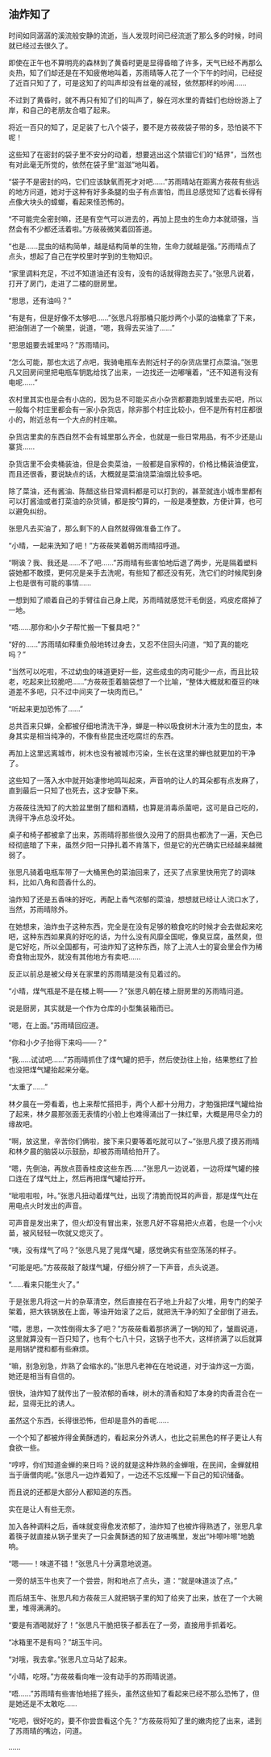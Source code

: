 ## 油炸知了

时间如同潺潺的溪流般安静的流逝，当人发现时间已经流逝了那么多的时候，时间就已经过去很久了。

即使在正午也不算明亮的森林到了黄昏时更是显得昏暗了许多，天气已经不再那么炎热，知了们却还是在不知疲倦地叫着，苏雨晴等人花了一个下午的时间，已经捉了近百只知了了，可是这知了的叫声却没有丝毫的减轻，依然那样的吵闹……

不过到了黄昏时，就不再只有知了们的叫声了，躲在河水里的青蛙们也纷纷游上了岸，和自己的老朋友合唱了起来。

将近一百只的知了，足足装了七八个袋子，要不是方莜莜袋子带的多，恐怕装不下呢！

这些知了在密封的袋子里不安分的动着，想要逃出这个禁锢它们的“结界”，当然也有对此毫无所觉的，依然在袋子里“滋滋”地叫着。

“袋子不是密封的吗，它们应该缺氧而死才对吧……”苏雨晴站在距离方莜莜有些远的地方问道，她对于这种有好多条腿的虫子有点害怕，而且总感觉知了远看长得有点像大块头的蟑螂，看起来怪恐怖的。

“不可能完全密封嘛，还是有空气可以进去的，再加上昆虫的生命力本就顽强，当然会有不少都还活着啦。”方莜莜微笑着回答道。

“也是……昆虫的结构简单，越是结构简单的生物，生命力就越是强。”苏雨晴点了点头，想起了自己在学校里时学到的生物知识。

“家里调料充足，不过不知道油还有没有，没有的话就得跑去买了。”张思凡说着，打开了房门，走进了二楼的厨房里。

“思思，还有油吗？”

“有是有，但是好像不太够吧……”张思凡将那桶只能炒两个小菜的油桶拿了下来，把油倒进了一个碗里，说道，“嗯，我得去买油了……”

“思思姐要去城里吗？”苏雨晴问。

“怎么可能，那也太远了点吧，我骑电瓶车去附近村子的杂货店里打点菜油。”张思凡又回房间里把电瓶车钥匙给找了出来，一边找还一边嘟嚷着，“还不知道有没有电呢……”

农村里其实也是会有小店的，因为总不可能买点小杂货都要跑到城里去买吧，所以一般每个村庄里都会有一家小杂货店，除非那个村庄比较小，但不是所有村庄都很小的，附近总有一个大点的村庄嘛。

杂货店里卖的东西自然不会有城里那么齐全，也就是一些日常用品，有不少还是山寨货……

杂货店里不会卖桶装油，但是会卖菜油，一般都是自家榨的，价格比桶装油便宜，而且还很香，要说缺点的话，大概就是菜油烧菜油烟比较多吧。

除了菜油，还有酱油、陈醋这些日常调料都是可以打到的，甚至就连小城市里都有可以打酱油或者打菜油的杂货铺，都是按勺算的，一般是凑整数，方便计算，也可以避免纠纷。

张思凡去买油了，那么剩下的人自然就得做准备工作了。

“小晴，一起来洗知了吧！”方莜莜笑着朝苏雨晴招呼道。

“啊诶？我、我还是……不了吧……”苏雨晴有些害怕地后退了两步，光是隔着塑料袋她都不敢摸，更何况是亲手去洗呢，有些知了都还没有死，洗它们的时候爬到身上也是很有可能的事情……

一想到知了顺着自己的手臂往自己身上爬，苏雨晴就感觉汗毛倒竖，鸡皮疙瘩掉了一地。

“唔……那你和小夕子帮忙搬一下餐具吧？”

“好的……”苏雨晴如释重负般地转过身去，又忍不住回头问道，“知了真的能吃吗？”

“当然可以吃啦，不过幼虫的味道更好一些，这些成虫的肉可能少一点，而且比较老，吃起来比较脆吧……”方莜莜歪着脑袋想了一个比喻，“整体大概就和蚕豆的味道差不多吧，只不过中间夹了一块肉而已。”

“听起来更加恐怖了……”

总共百来只蝉，全都被仔细地清洗干净，蝉是一种以吸食树木汁液为生的昆虫，本身其实是相当纯净的，不像有些昆虫还吃腐烂的东西。

再加上这里远离城市，树木也没有被城市污染，生长在这里的蝉也就更加的干净了。

这些知了一落入水中就开始凄惨地鸣叫起来，声音响的让人的耳朵都有点发麻了，直到最后一只知了也死去，这才安静下来。

方莜莜往洗知了的大脸盆里倒了醋和酒精，也算是消毒杀菌吧，这可是自己吃的，洗得干净点总没坏处。

桌子和椅子都被拿了出来，苏雨晴将那些很久没用了的厨具也都洗了一遍，天色已经彻底暗了下来，虽然夕阳一只挣扎着不肯落下，但是它的光芒确实已经越来越微弱了。

张思凡骑着电瓶车带了一大桶黑色的菜油回来了，还买了点家里快用完了的调味料，比如八角和茴香什么的。

油炸知了还是五香味的好吃，再配上香气浓郁的菜油，想想就已经让人流口水了，当然，苏雨晴除外。

在她想来，油炸虫子这种东西，完全是在没有足够的粮食吃的时候才会去做起来吃吧，这种东西如果真的好吃的话，为什么没有风靡全国呢，像臭豆腐，虽然臭，但是它好吃，所以全国都有，可油炸知了这种东西，除了上流人士的宴会里会作为稀奇食物出现外，就没有其他地方有卖吧……

反正以前总是被父母关在家里的苏雨晴是没有见着过的。

“小晴，煤气瓶是不是在楼上啊——？”张思凡朝在楼上厨房里的苏雨晴问道。

说是厨房，其实就是一个作为仓库的小型集装箱而已。

“嗯，在上面。”苏雨晴回应道。

“你和小夕子抬得下来吗——？”

“我……试试吧……”苏雨晴抓住了煤气罐的把手，然后使劲往上抬，结果憋红了脸也没把煤气罐抬起来分毫。

“太重了……”

林夕晨在一旁看着，也上来帮忙搭把手，两个人都十分用力，才勉强把煤气罐给抬了起来，林夕晨那张面无表情的小脸上也难得涌出了一抹红晕，大概是用尽全力的缘故吧。

“啊，放这里，辛苦你们俩啦，接下来只要等着吃就可以了~”张思凡摸了摸苏雨晴和林夕晨的脑袋以示鼓励，却被苏雨晴给拍开了。

“嗯，先倒油，再放点茴香桂皮这些东西……”张思凡一边说着，一边将煤气罐的接口连在了煤气灶上，然后再把煤气罐给拧开。

“呲啦啦啦，咔。”张思凡扭动着煤气灶，出现了清脆而悦耳的声音，那是煤气灶在用电点火时发出的声音。

可声音是发出来了，但火却没有冒出来，张思凡好不容易把火点着，也是一个小火苗，被风轻轻一吹就又熄灭了。

“咦，没有煤气了吗？”张思凡晃了晃煤气罐，感觉确实有些空荡荡的样子。

“可能是吧。”方莜莜敲了敲煤气罐，仔细分辨了一下声音，点头说道。

“……看来只能生火了。”

于是张思凡将这一片的杂草清空，然后直接在石子地上升起了火堆，用专门的架子架着，把大铁锅放在上面，等油开始滚了之后，就把洗干净的知了全部倒了进去。

“喂，思思，一次性倒得太多了吧？”方莜莜看着那挤满了一锅的知了，皱眉说道，这里就算没有一百只知了，也有个七八十只，这锅子也不大，这样挤满了以后就算是用锅铲搅和都有些麻烦。

“嘛，别急别急，炸熟了会缩水的。”张思凡老神在在地说道，对于油炸这一方面，她还是相当有自信的。

很快，油炸知了就传出了一股浓郁的香味，树木的清香和知了本身的肉香混合在一起，显得无比的诱人。

虽然这个东西，长得很恐怖，但却是意外的香呢……

一个个知了都被炸得金黄酥透的，看起来分外诱人，也比之前黑色的样子更让人有食欲一些。

“哼哼，你们知道金蝉的来日吗？说的就是这种炸熟的金蝉哦，在民间，金蝉就相当于唐僧肉呢。”张思凡一边炸着知了，一边还不忘炫耀一下自己的知识储备。

而且说的还都是大部分人都知道的东西。

实在是让人有些无奈。

加入各种调料之后，香味就变得愈发浓郁了，油炸知了也被炸得熟透了，张思凡拿着筷子就直接从锅子里夹了一只金黄酥透的知了放进嘴里，发出“咔嚓咔嚓”地脆响。

“嗯——！味道不错！”张思凡十分满意地说道。

一旁的胡玉牛也夹了一个尝尝，附和地点了点头，道：“就是味道淡了点。”

而后胡玉牛、张思凡和方莜莜三人就把锅子里的知了给夹了出来，放在了一个大碗里，堆得满满的。

“要是有酒喝就好了！”张思凡干脆把筷子都丢在了一旁，直接用手抓着吃。

“冰箱里不是有吗？”胡玉牛问。

“对哦，我去拿。”张思凡立马站了起来。

“小晴，吃呀。”方莜莜看向唯一没有动手的苏雨晴说道。

“唔……”苏雨晴有些害怕地摇了摇头，虽然这些知了看起来已经不那么恐怖了，但是她还是不太敢吃……

“吃吧，很好吃的，要不你尝尝看这个先？”方莜莜将知了里的嫩肉挖了出来，递到了苏雨晴的嘴边，问道。

……
